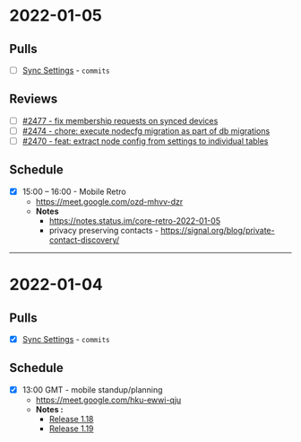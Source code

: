 # 2022-01-05

## Pulls

- [ ] [Sync Settings](https://github.com/status-im/status-go/pull/2478) - `commits`

## Reviews

- [ ] [#2477 - fix membership requests on synced devices](https://github.com/status-im/status-go/pull/2477)
- [ ] [#2474 - chore: execute nodecfg migration as part of db migrations](https://github.com/status-im/status-go/pull/2474)
- [ ] [#2470 - feat: extract node config from settings to individual tables](https://github.com/status-im/status-go/pull/2470)

## Schedule

- [x] 15:00 – 16:00 - Mobile Retro
  - https://meet.google.com/ozd-mhvv-dzr
  - **Notes**
    - https://notes.status.im/core-retro-2022-01-05
    - privacy preserving contacts - https://signal.org/blog/private-contact-discovery/

---

# 2022-01-04

## Pulls

- [x] [Sync Settings](https://github.com/status-im/status-go/pull/2478) - `commits`

## Schedule
- [x] 13:00 GMT - mobile standup/planning
  - https://meet.google.com/hku-ewwi-qju
  - **Notes :**
    - [Release 1.18](https://github.com/status-im/status-react/milestone/57)
    - [Release 1.19](https://github.com/status-im/status-react/milestone/58)